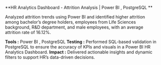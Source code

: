 **HR Analytics Dashboard - Attrition Analysis | Power BI , PostgreSQL **

Analyzed attrition trends using Power BI and identified higher attrition among bachelor’s degree holders, employees from Life Sciences background, R&D department, and male employees, with an average attrition rate of 16.12%.

**Tools :** Power BI , PostgreSQL 
**Testing :** Performed SQL-based validation in PostgreSQL to ensure the accuracy of KPIs and visuals in a Power BI HR Analytics Dashboard.
**Impact :** Delivered actionable insights and dynamic filters to support HR’s data-driven decisions.

